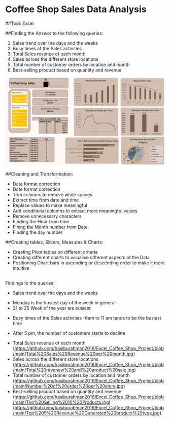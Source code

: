 # Coffee Shop Sales Data Analysis

##Tool: Excel

##Finding the Answer to the following queries:
1. Sales trend over the days and the weeks
2. Busy times of the Sales activities
3. Total Sales revenue of each month
4. Sales across the different store locations
5. Total number of customer orders by location and month
6. Best-selling product based on quantity and revenue

![Dashboard Screenshoot](https://github.com/hasiburahman2016/Excel_Coffee_Shop_Project/blob/main/Dashboard%20of%20Coffee%20shop%20sales.jpg)


##Cleaning and Transformation:
* Data format correction
* Date format correction
* Trim columns to remove white spaces
* Extract time from date and time
* Replace values to make meaningful
* Add conditional columns to extract more meaningful values
* Remove unnecessary characters
* Finding the Hour from time
* Fining the Month number from Date
* Finding the day number

##Creating tables, Slicers, Measures & Charts:
* Creating Pivot tables on different criteria
* Creating different charts to visualise different aspects of the  Data
* Positioning Chart bars in ascending or descending order to make it more intuitive

## 
Findings to the queries:
* Sales trend over the days and the weeks
 -  Monday is the busiest day of the week in general
 - 21 to 25 Week of the year are busiest
* Busy times of the Sales activities
 -6am to 11 am tends to be the busiest time
 - After 5 pm, the number of customers starts to decline
* Total Sales revenue of each month
  (https://github.com/hasiburahman2016/Excel_Coffee_Shop_Project/blob/main/Total%20Sales%20Revenue%20per%20month.jpg)
* Sales across the different store locations
	(https://github.com/hasiburahman2016/Excel_Coffee_Shop_Project/blob/main/Total%20revenew%20and%20product%20sale.jpg)
*  Total number of customer orders by location and month
	(https://github.com/hasiburahman2016/Excel_Coffee_Shop_Project/blob/main/Number%20of%20order%20per%20store.jpg)
*  Best-selling product based on quantity and revenue
	(https://github.com/hasiburahman2016/Excel_Coffee_Shop_Project/blob/main/Top%20Selling%2010%20Products.jpg)
(https://github.com/hasiburahman2016/Excel_Coffee_Shop_Project/blob/main/Top%205%20Revenue%20Generated%20product%20type.jpg)
